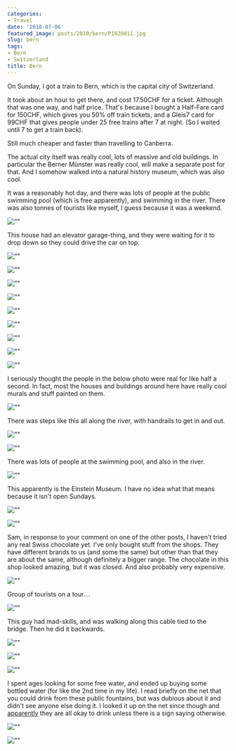 ```yaml
---
categories:
- Travel
date: '2010-07-06'
featured_image: posts/2010/bern/P1020011.jpg
slug: bern
tags:
- Bern
- Switzerland
title: Bern
---
```


On Sunday, I got a train to Bern, which is the capital city of Switzerland.

It took about an hour to get there, and cost 17.50CHF for a ticket. Although that was one way, and half price. That's because I bought a Half-Fare card for 150CHF, which gives you 50% off train tickets, and
a Gleis7 card for 99CHF that gives people under 25 free trains after 7 at night. (So I waited until 7 to get a train back).

Still much cheaper and faster than travelling to Canberra.

The actual city itself was really cool, lots of massive and old buildings. In particular the Berner Münster was really cool, will make a separate post for that. And I somehow walked into a natural history museum, which was also cool.

It was a reasonably hot day, and there was lots of people at the public swimming pool (which is free apparently), and swimming in the river. There was also tonnes of tourists like myself, I guess because
it was a weekend.

![""](P1010981.jpg)

This house had an elevator garage-thing, and they were waiting for it to drop down so they could drive the car on top.

![""](P1010989.jpg)

![""](P1010997.jpg)

![""](P1010998.jpg)

![""](P1010999.jpg)

![""](P1020008.jpg)

![""](P1020010.jpg)

![""](P1020011.jpg)

![""](P1020012.jpg)

![""](P1020015.jpg)


I seriously thought the people in the below photo were real for like half a second. In fact, most the houses and buildings around here have really cool murals and stuff painted on them.

![""](P1020020.jpg)


There was steps like this all along the river, with handrails to get in and out.

![""](P1020022.jpg)

![""](P1020023.jpg)


There was lots of people at the swimming pool, and also in the river.

![""](P1020024.jpg)


This apparently is the Einstein Museum. I have no idea what that means because it isn't open Sundays.

![""](P1020059.jpg)

![""](P1020062.jpg)

Sam, in response to your comment on one of the other posts, I haven't tried any real Swiss chocolate yet. I've only bought stuff from the shops. They have different brands to us (and some the same) but other than that they are about the same, although definitely a bigger range. The chocolate in this shop looked amazing, but it was closed. And also probably very expensive.

![""](P1020065.jpg)

Group of tourists on a tour....

![""](P1020068.jpg)

This guy had mad-skills, and was walking along this cable tied to the bridge. Then he did it backwards.


![""](P1020083.jpg)

![""](P1020101.jpg)

![""](P1020103.jpg)

I spent ages looking for some free water, and ended up buying some bottled water (for like the 2nd time in my life). I read briefly on the net that you could drink from these public fountains, but was dubious about it and didn't see anyone else doing it. I looked it up on the net since though and [ apparently](http://www.isyours.com/e/guide/basics/water.html) they are all okay to drink unless there is a sign saying otherwise.

![""](P1020202.jpg)

![""](P1020205.jpg)